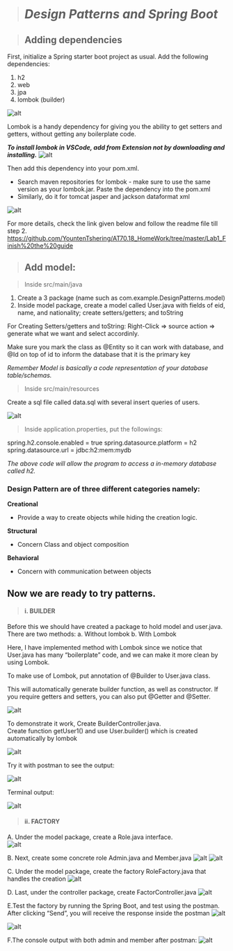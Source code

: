 ># **_Design Patterns and Spring Boot_**

>## Adding dependencies
First, initialize a Spring starter boot project as usual.
Add the following dependencies:
1. h2
2.	web
3.	jpa
4.	lombok (builder)

![alt](./image/5.png)

Lombok is a handy dependency for giving you the ability to get setters and getters, without getting any boilerplate code.

_**To install lombok in VSCode, add from Extension not by downloading and installing.**_
![alt](./image/6.png)

Then add this dependency into your pom.xml.  
* Search maven repositories for lombok - make sure to use the same version as your lombok.jar. Paste the dependency into the pom.xml
* Similarly, do it for tomcat jasper and jackson dataformat xml 

![alt](./image/7.png)

For more details, check the link given below and follow the readme file till step 2.
https://github.com/YountenTshering/AT70.18_HomeWork/tree/master/Lab1_Finish%20the%20guide

>## Add model:

> Inside src/main/java

1.	Create a 3 package (name such as com.example.DesignPatterns.model)
2.	Inside model package, create a model called User.java with fields of eid, name, and nationality; create setters/getters; and toString

For Creating Setters/getters and toString: Right-Click => source action => generate what we want and select accordinly.

Make sure you mark the class as @Entity so it can work with database, and @Id on top of id to inform the database that it is the primary key

_Remember Model is basically a code representation of your database table/schemas._

> Inside src/main/resources

Create a sql file called data.sql with several insert queries of users.

![alt](./image/4.png)

> Inside application.properties, put the followings:

spring.h2.console.enabled = true 
spring.datasource.platform = h2 
spring.datasource.url = jdbc:h2:mem:mydb

_The above code will allow the program to access a in-memory database called h2._

### Design Pattern are of three different categories namely:

**Creational**
- Provide a way to create objects while hiding the creation logic.

**Structural**
- Concern Class and object composition

**Behavioral**
- Concern with communication between objects
## Now we are ready to try patterns.

> #### i. BUILDER

Before this we should have created a package to hold model and user.java.
There are two methods:
a. Without lombok
b. With Lombok

Here, I have implemented method with Lombok since we notice that User.java has many “boilerplate” code, and we can make it more clean by using Lombok.

To make use of Lombok, put annotation of @Builder to User.java class.  

This will automatically generate builder function, as well as constructor.
If you require getters and setters, you can also put @Getter and @Setter.  

![alt](./image/8.png)

To demonstrate it work, Create BuilderController.java.  
Create function getUser1() and use User.builder() which is created automatically by lombok

![alt](./image/9.png)

Try it with postman to see the output:

![alt](./image/10.png)

Terminal output:

![alt](./image/11.png)

>#### ii. FACTORY
A. Under the model package, create a Role.java interface.  
![alt](./image/12.PNG)

B. Next, create some concrete role Admin.java and Member.java
![alt](./image/13.PNG)
![alt](./image/14.PNG)

C. Under the model package, create the factory RoleFactory.java that handles the creation
![alt](./image/15.PNG)

D. Last, under the controller package, create FactorController.java
![alt](./image/16.PNG)

E.Test the factory by running the Spring Boot, and test using the postman.  After clicking “Send”, you will receive the response inside the postman
![alt](./image/17.PNG)

![alt](./image/19.PNG)


F.The console output with both admin and member after postman:
![alt](./image/20.PNG)